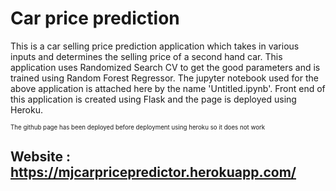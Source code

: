 # Car price prediction

This is a car selling price prediction application which takes in various inputs and determines the selling price of a second hand car. This application uses Randomized Search CV to get the good parameters and is trained using Random Forest Regressor. The jupyter notebook used for the above application is attached here by the name 'Untitled.ipynb'. Front end of this application is created using Flask and the page is deployed using Heroku.

<sub><sup>The github page has been deployed before deployment using heroku so it does not work </sup></sub> 

## Website : https://mjcarpricepredictor.herokuapp.com/
